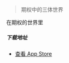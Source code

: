> 期权中的三体世界

在期权的世界里

##### 下载地址

-  [查看 App Store][1]

[1]: http://itunes.apple.com/us/app/id1228960496
